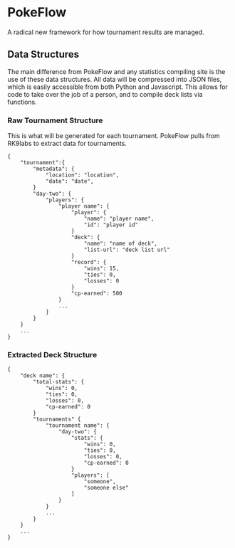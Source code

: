 # PokeFlow

A radical new framework for how tournament results are managed.

## Data Structures

The main difference from PokeFlow and any statistics compiling site is the use of these data structures. All data will be compressed into JSON files, which is easily accessible from both Python and Javascript. This allows for code to take over the job of a person, and to compile deck lists via functions.

### Raw Tournament Structure

This is what will be generated for each tournament. PokeFlow pulls from RK9labs to extract data for tournaments.

```
{
    "tournament":{
        "metadata": {
            "location": "location",
            "date": "date",
        }
        "day-two": {
            "players": {
                "player name": {
                    "player": {
                        "name": "player name",
                        "id": "player id"
                    }
                    "deck": {
                        "name": "name of deck",
                        "list-url": "deck list url"
                    }
                    "record": {
                        "wins": 15,
                        "ties": 0,
                        "losses": 0
                    }
                    "cp-earned": 500
                }
                ...
            }
        }
    }
    ...
}
```

### Extracted Deck Structure

```
{
    "deck name": {
        "total-stats": {
            "wins": 0,
            "ties": 0,
            "losses": 0,
            "cp-earned": 0
        }
        "tournaments" {
            "tournament name": {
                "day-two": {
                    "stats": {
                        "wins": 0,
                        "ties": 0,
                        "losses": 0,
                        "cp-earned": 0
                    }
                    "players": [
                        "someone",
                        "someone else"
                    ]
                }
            }
            ...
        }
    }
    ...
}
```